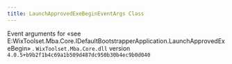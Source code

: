 ```yaml
---
title: LaunchApprovedExeBeginEventArgs Class
---
```

Event arguments for «see E:WixToolset.Mba.Core.IDefaultBootstrapperApplication.LaunchApprovedExeBegin» .
`WixToolset.Mba.Core.dll` version `4.0.5+b9b2f1b4c69a1b509d487dc950b30b4ec9b0d040`
